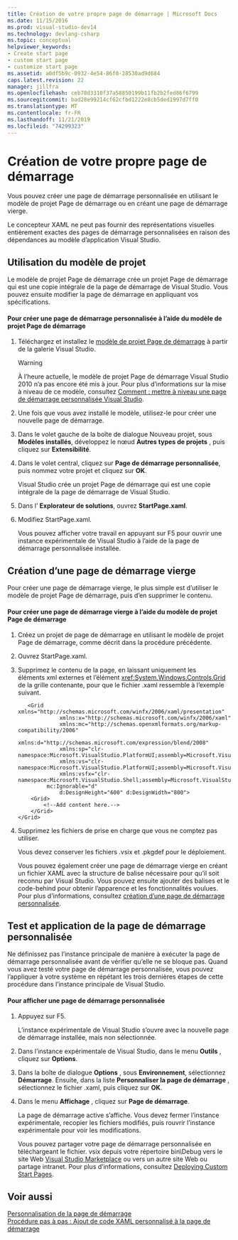```yaml
---
title: Création de votre propre page de démarrage | Microsoft Docs
ms.date: 11/15/2016
ms.prod: visual-studio-dev14
ms.technology: devlang-csharp
ms.topic: conceptual
helpviewer_keywords:
- Create start page
- custom start page
- customize start page
ms.assetid: a0df5b9c-0932-4e54-86f0-28530ad9d684
caps.latest.revision: 22
manager: jillfra
ms.openlocfilehash: ceb78d3310f37a58850199b11fb2b2fed86f6799
ms.sourcegitcommit: bad28e99214cf62cfbd1222e8cb5ded1997d7ff0
ms.translationtype: MT
ms.contentlocale: fr-FR
ms.lasthandoff: 11/21/2019
ms.locfileid: "74299323"
---
```

# <a name="creating-your-own-start-page"></a>Création de votre propre page de démarrage
Vous pouvez créer une page de démarrage personnalisée en utilisant le modèle de projet Page de démarrage ou en créant une page de démarrage vierge.  
  
 Le concepteur XAML ne peut pas fournir des représentations visuelles entièrement exactes des pages de démarrage personnalisées en raison des dépendances au modèle d’application Visual Studio.  
  
## <a name="using-the-project-template"></a>Utilisation du modèle de projet  
 Le modèle de projet Page de démarrage crée un projet Page de démarrage qui est une copie intégrale de la page de démarrage de Visual Studio. Vous pouvez ensuite modifier la page de démarrage en appliquant vos spécifications.  
  
#### <a name="to-create-a-custom-start-page-by-using-the-start-page-project-template"></a>Pour créer une page de démarrage personnalisée à l’aide du modèle de projet Page de démarrage  
  
1. Téléchargez et installez le [modèle de projet Page de démarrage](https://go.microsoft.com/fwlink/?LinkId=186204) à partir de la galerie Visual Studio.  
  
    > [!WARNING]
    > À l’heure actuelle, le modèle de projet Page de démarrage Visual Studio 2010 n’a pas encore été mis à jour. Pour plus d’informations sur la mise à niveau de ce modèle, consultez [Comment : mettre à niveau une page de démarrage personnalisée Visual Studio](../misc/how-to-upgrade-a-visual-studio-custom-start-page.md).  
  
2. Une fois que vous avez installé le modèle, utilisez-le pour créer une nouvelle page de démarrage.  
  
3. Dans le volet gauche de la boîte de dialogue Nouveau projet, sous **Modèles installés**, développez le nœud **Autres types de projets** , puis cliquez sur **Extensibilité**.  
  
4. Dans le volet central, cliquez sur **Page de démarrage personnalisée**, puis nommez votre projet et cliquez sur **OK**.  
  
     Visual Studio crée un projet Page de démarrage qui est une copie intégrale de la page de démarrage de Visual Studio.  
  
5. Dans l’ **Explorateur de solutions**, ouvrez **StartPage.xaml**.  
  
6. Modifiez StartPage.xaml.  
  
     Vous pouvez afficher votre travail en appuyant sur F5 pour ouvrir une instance expérimentale de Visual Studio à l’aide de la page de démarrage personnalisée installée.  
  
## <a name="creating-a-blank-start-page"></a>Création d’une page de démarrage vierge  
 Pour créer une page de démarrage vierge, le plus simple est d’utiliser le modèle de projet Page de démarrage, puis d’en supprimer le contenu.  
  
#### <a name="to-create-a-blank-start-page-by-using-the-start-page-project-template"></a>Pour créer une page de démarrage vierge à l’aide du modèle de projet Page de démarrage  
  
1. Créez un projet de page de démarrage en utilisant le modèle de projet Page de démarrage, comme décrit dans la procédure précédente.  
  
2. Ouvrez StartPage.xaml.  
  
3. Supprimez le contenu de la page, en laissant uniquement les éléments xml externes et l’élément <xref:System.Windows.Controls.Grid> de la grille contenante, pour que le fichier .xaml ressemble à l’exemple suivant.  
  
   ```xaml
      <Grid xmlns="http://schemas.microsoft.com/winfx/2006/xaml/presentation"
                xmlns:x="http://schemas.microsoft.com/winfx/2006/xaml"
                xmlns:mc="http://schemas.openxmlformats.org/markup-compatibility/2006" 
                xmlns:d="http://schemas.microsoft.com/expression/blend/2008" 
                xmlns:sp="clr-namespace:Microsoft.VisualStudio.PlatformUI;assembly=Microsoft.VisualStudio.Shell.StartPage"
                xmlns:vs="clr-namespace:Microsoft.VisualStudio.PlatformUI;assembly=Microsoft.VisualStudio.Shell.10.0"
                xmlns:vsfx="clr-namespace:Microsoft.VisualStudio.Shell;assembly=Microsoft.VisualStudio.Shell.10.0"
            mc:Ignorable="d" 
                d:DesignHeight="600" d:DesignWidth="800">
       <Grid>
           <!--Add content here.-->
       </Grid>
   </Grid>
   ```
      
4. Supprimez les fichiers de prise en charge que vous ne comptez pas utiliser.  
  
    Vous devez conserver les fichiers .vsix et .pkgdef pour le déploiement.  
  
   Vous pouvez également créer une page de démarrage vierge en créant un fichier XAML avec la structure de balise nécessaire pour qu’il soit reconnu par Visual Studio. Vous pouvez ensuite ajouter des balises et le code-behind pour obtenir l’apparence et les fonctionnalités voulues. Pour plus d’informations, consultez [création d’une page de démarrage personnalisée](../extensibility/creating-a-custom-start-page.md).  
  
## <a name="testing-and-applying-the-custom-start-page"></a>Test et application de la page de démarrage personnalisée  
 Ne définissez pas l’instance principale de manière à exécuter la page de démarrage personnalisée avant de vérifier qu’elle ne se bloque pas. Quand vous avez testé votre page de démarrage personnalisée, vous pouvez l’appliquer à votre système en répétant les trois dernières étapes de cette procédure dans l’instance principale de Visual Studio.  
  
#### <a name="to-test-a-custom-start-page"></a>Pour afficher une page de démarrage personnalisée  
  
1. Appuyez sur F5.  
  
    L’instance expérimentale de Visual Studio s’ouvre avec la nouvelle page de démarrage installée, mais non sélectionnée.  
  
2. Dans l’instance expérimentale de Visual Studio, dans le menu **Outils** , cliquez sur **Options**.  
  
3. Dans la boîte de dialogue **Options** , sous **Environnement**, sélectionnez **Démarrage**. Ensuite, dans la liste **Personnaliser la page de démarrage** , sélectionnez le fichier .xaml, puis cliquez sur **OK**.  
  
4. Dans le menu **Affichage** , cliquez sur **Page de démarrage**.  
  
    La page de démarrage active s’affiche. Vous devez fermer l’instance expérimentale, recopier les fichiers modifiés, puis rouvrir l’instance expérimentale pour voir les modifications.  
  
   Vous pouvez partager votre page de démarrage personnalisée en téléchargeant le fichier. vsix depuis votre répertoire bin\Debug vers le site Web [Visual Studio Marketplace](https://marketplace.visualstudio.com/) ou vers un autre site Web ou partage intranet. Pour plus d’informations, consultez [Deploying Custom Start Pages](../extensibility/deploying-custom-start-pages.md).  
  
## <a name="see-also"></a>Voir aussi  
 [Personnalisation de la page de démarrage](../ide/customizing-the-start-page-for-visual-studio.md)   
 [Procédure pas à pas : Ajout de code XAML personnalisé à la page de démarrage](../extensibility/walkthrough-adding-custom-xaml-to-the-start-page.md)